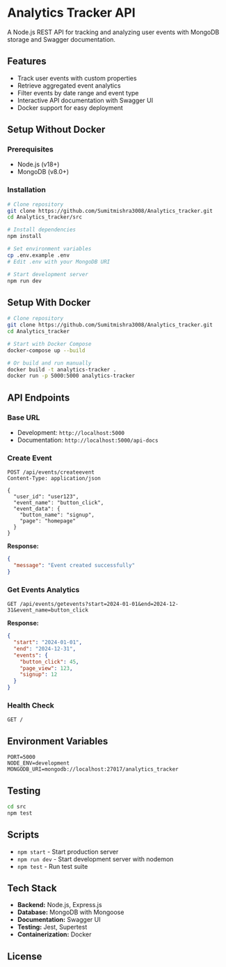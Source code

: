 # Analytics Tracker API

A Node.js REST API for tracking and analyzing user events with MongoDB storage and Swagger documentation.

## Features

- Track user events with custom properties
- Retrieve aggregated event analytics
- Filter events by date range and event type
- Interactive API documentation with Swagger UI
- Docker support for easy deployment

## Setup Without Docker

### Prerequisites

- Node.js (v18+)
- MongoDB (v8.0+)

### Installation

```bash
# Clone repository
git clone https://github.com/Sumitmishra3008/Analytics_tracker.git
cd Analytics_tracker/src

# Install dependencies
npm install

# Set environment variables
cp .env.example .env
# Edit .env with your MongoDB URI

# Start development server
npm run dev
```

## Setup With Docker

```bash
# Clone repository
git clone https://github.com/Sumitmishra3008/Analytics_tracker.git
cd Analytics_tracker

# Start with Docker Compose
docker-compose up --build

# Or build and run manually
docker build -t analytics-tracker .
docker run -p 5000:5000 analytics-tracker
```

## API Endpoints

### Base URL

- Development: `http://localhost:5000`
- Documentation: `http://localhost:5000/api-docs`

### Create Event

```http
POST /api/events/createevent
Content-Type: application/json

{
  "user_id": "user123",
  "event_name": "button_click",
  "event_data": {
    "button_name": "signup",
    "page": "homepage"
  }
}
```

**Response:**

```json
{
  "message": "Event created successfully"
}
```

### Get Events Analytics

```http
GET /api/events/getevents?start=2024-01-01&end=2024-12-31&event_name=button_click
```

**Response:**

```json
{
  "start": "2024-01-01",
  "end": "2024-12-31",
  "events": {
    "button_click": 45,
    "page_view": 123,
    "signup": 12
  }
}
```

### Health Check

```http
GET /
```

## Environment Variables

```env
PORT=5000
NODE_ENV=development
MONGODB_URI=mongodb://localhost:27017/analytics_tracker
```

## Testing

```bash
cd src
npm test
```

## Scripts

- `npm start` - Start production server
- `npm run dev` - Start development server with nodemon
- `npm test` - Run test suite

## Tech Stack

- **Backend:** Node.js, Express.js
- **Database:** MongoDB with Mongoose
- **Documentation:** Swagger UI
- **Testing:** Jest, Supertest
- **Containerization:** Docker

## License
